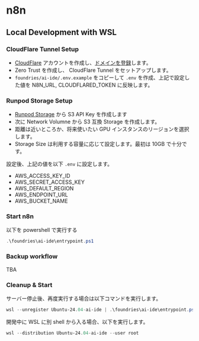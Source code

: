# n8n

## Local Development with WSL

### CloudFlare Tunnel Setup

- [CloudFlare](https://www.cloudflare.com/ja-jp/) アカウントを作成し、[ドメインを登録](https://dash.cloudflare.com/3585af39fca4c51968b1a42a2e3da8eb/registrar/register)します。
- Zero Trust を作成し、 CloudFlare Tunnel をセットアップします。
- `foundries/ai-ide/.env.example` をコピーして `.env` を作成、上記で設定した値を N8N_URL, CLOUDFLARED_TOKEN に反映します。

### Runpod Storage Setup

- [Runpod Storage](https://console.runpod.io/user/storage) から S3 API Key を作成します
- 次に Network Volumne から S3 互換 Storage を作成します。
- 距離は近いところか、将来使いたい GPU インスタンスのリージョンを選択します。
- Storage Size は利用する容量に応じて設定します。最初は 10GB で十分です。

設定後、上記の値を以下 `.env` に設定します。

- AWS_ACCESS_KEY_ID
- AWS_SECRET_ACCESS_KEY
- AWS_DEFAULT_REGION
- AWS_ENDPOINT_URL
- AWS_BUCKET_NAME

### Start n8n

以下を powershell で実行する

```powershell
.\foundries\ai-ide\entrypoint.ps1
```

### Backup workflow

TBA

### Cleanup & Start

サーバー停止後、再度実行する場合は以下コマンドを実行します。

```powershell
wsl --unregister Ubuntu-24.04-ai-ide | .\foundries\ai-ide\entrypoint.ps1
```

開発中に WSL に別 shell から入る場合、以下を実行します。

```powershell
wsl --distribution Ubuntu-24.04-ai-ide --user root
```
